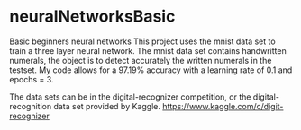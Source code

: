 # neuralNetworksBasic
Basic beginners neural networks
This project uses the mnist data set to train a three layer neural network. The mnist data set contains handwritten numerals, the object is to detect accurately the written numerals in the testset.
My code allows for a 97.19% accuracy with a learning rate of 0.1 and epochs = 3.  

The data sets can be in the digital-recognizer competition, or the digital-recognition data set provided by Kaggle.  https://www.kaggle.com/c/digit-recognizer

